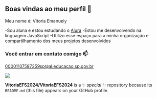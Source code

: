 ## Boas vindas ao meu perfil 🌙

Meu nome é: Vitoria Emanuely

-Sou aluna e estou estudando o [Alura](https://www.alura.com.br)
-Estou me desenvolvendo na linguagem JavaScript
-Utilizo esse espaço para a minha organização e compartilhamento dos meus projetos desenvolvidos

### Você entrar em contato comigo 📫
00001107587359sp@al.educacao.sp.gov.br

![](https://media.tenor.com/LIkO4vsttRoAAAAj/lilo-and-stitch-stitch.gif)


**VitoriaEFS2024/VitoriaEFS2024** is a ✨ _special_ ✨ repository because its `README.md` (this file) appears on your GitHub profile.

